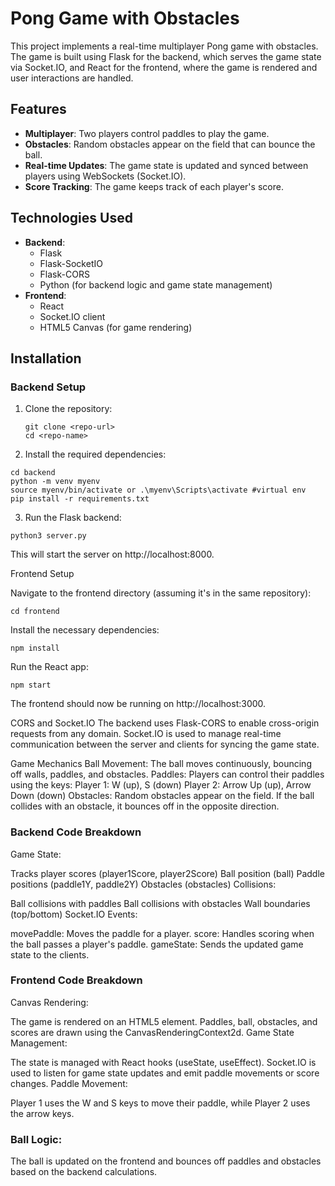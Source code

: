# Pong Game with Obstacles

This project implements a real-time multiplayer Pong game with obstacles. The game is built using Flask for the backend, which serves the game state via Socket.IO, and React for the frontend, where the game is rendered and user interactions are handled.

## Features

- **Multiplayer**: Two players control paddles to play the game.
- **Obstacles**: Random obstacles appear on the field that can bounce the ball.
- **Real-time Updates**: The game state is updated and synced between players using WebSockets (Socket.IO).
- **Score Tracking**: The game keeps track of each player's score.

## Technologies Used

- **Backend**:
  - Flask
  - Flask-SocketIO
  - Flask-CORS
  - Python (for backend logic and game state management)
- **Frontend**:
  - React
  - Socket.IO client
  - HTML5 Canvas (for game rendering)

## Installation

### Backend Setup

1. Clone the repository:

   ```
   git clone <repo-url>
   cd <repo-name>
   ```

2. Install the required dependencies:

```
cd backend
python -m venv myenv
source myenv/bin/activate or .\myenv\Scripts\activate #virtual env
pip install -r requirements.txt
```

3. Run the Flask backend:

```
python3 server.py
```

This will start the server on http://localhost:8000.

Frontend Setup

Navigate to the frontend directory (assuming it's in the same repository):

```
cd frontend
```

Install the necessary dependencies:

```
npm install
```

Run the React app:

```
npm start
```

The frontend should now be running on http://localhost:3000.

CORS and Socket.IO
The backend uses Flask-CORS to enable cross-origin requests from any domain.
Socket.IO is used to manage real-time communication between the server and clients for syncing the game state.

Game Mechanics
Ball Movement: The ball moves continuously, bouncing off walls, paddles, and obstacles.
Paddles: Players can control their paddles using the keys:
Player 1: W (up), S (down)
Player 2: Arrow Up (up), Arrow Down (down)
Obstacles: Random obstacles appear on the field. If the ball collides with an obstacle, it bounces off in the opposite direction.

### Backend Code Breakdown

Game State:

Tracks player scores (player1Score, player2Score)
Ball position (ball)
Paddle positions (paddle1Y, paddle2Y)
Obstacles (obstacles)
Collisions:

Ball collisions with paddles
Ball collisions with obstacles
Wall boundaries (top/bottom)
Socket.IO Events:

movePaddle: Moves the paddle for a player.
score: Handles scoring when the ball passes a player's paddle.
gameState: Sends the updated game state to the clients.

### Frontend Code Breakdown

Canvas Rendering:

The game is rendered on an HTML5 <canvas> element.
Paddles, ball, obstacles, and scores are drawn using the CanvasRenderingContext2d.
Game State Management:

The state is managed with React hooks (useState, useEffect).
Socket.IO is used to listen for game state updates and emit paddle movements or score changes.
Paddle Movement:

Player 1 uses the W and S keys to move their paddle, while Player 2 uses the arrow keys.

### Ball Logic:

The ball is updated on the frontend and bounces off paddles and obstacles based on the backend calculations.
